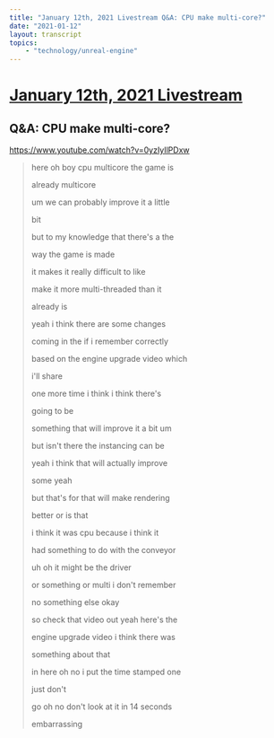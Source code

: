 ```yaml
---
title: "January 12th, 2021 Livestream Q&A: CPU make multi-core?"
date: "2021-01-12"
layout: transcript
topics:
    - "technology/unreal-engine"
---
```

# [January 12th, 2021 Livestream](../2021-01-12.md)
## Q&A: CPU make multi-core?
https://www.youtube.com/watch?v=0yzIyIlPDxw
> here oh boy cpu multicore the game is
> 
> already multicore
> 
> um we can probably improve it a little
> 
> bit
> 
> but to my knowledge that there's a the
> 
> way the game is made
> 
> it makes it really difficult to like
> 
> make it more multi-threaded than it
> 
> already is
> 
> yeah i think there are some changes
> 
> coming in the if i remember correctly
> 
> based on the engine upgrade video which
> 
> i'll share
> 
> one more time i think i think there's
> 
> going to be
> 
> something that will improve it a bit um
> 
> but isn't there the instancing can be
> 
> yeah i think that will actually improve
> 
> some yeah
> 
> but that's for that will make rendering
> 
> better or is that
> 
> i think it was cpu because i think it
> 
> had something to do with the conveyor
> 
> uh oh it might be the driver
> 
> or something or multi i don't remember
> 
> no something else okay
> 
> so check that video out yeah here's the
> 
> engine upgrade video i think there was
> 
> something about that
> 
> in here oh no i put the time stamped one
> 
> just don't
> 
> go oh no don't look at it in 14 seconds
> 
> embarrassing
> 
